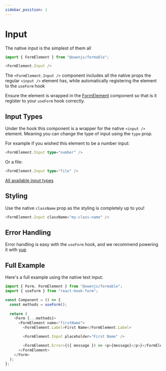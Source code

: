 ```yaml
---
sidebar_position: 1
---
```


# Input

The native input is the simplest of them all

```typescript jsx
import { FormElement } from "@owenjs/formable";

<FormElement.Input />
```

The `<FormElement.Input />` component includes all the native props the regular `<input />` element has, while automatically registering the element to the `useForm` hook

Ensure the element is wrapped in the [FormElement](/docs/form-elements/) component so that is it register to your `useForm` hook correctly.

## Input Types

Under the hook this component is a wrapper for the native `<input />` element. Meaning you can change the type of input using the `type` prop.

For example if you wished this element to be a number input:

```typescript jsx
<FormElement.Input type="number" />
```

Or a file:

```typescript jsx
<FormElement.Input type="file" />
```

[All available input types](https://developer.mozilla.org/en-US/docs/Web/HTML/Element/input#input_types)

## Styling

Use the native `className` prop as the styling is completely up to you!

```typescript jsx
<FormElement.Input className="my-class-name" />
```

## Error Handling

Error handling is easy with the `useForm` hook, and we recommend powering it with [yup](/docs/error-handling/install-yup)

## Full Example

Here's a full example using the native text input:

```typescript jsx
import { Form, FormElement } from "@owenjs/formable";
import { useForm } from "react-hook-form";

const Component = () => {
  const methods = useForm();
  
  return (
    <Form {...methods}>
      <FormElement name="firstName">
        <FormElement.Label>First Name</FormElement.Label>

        <FormElement.Input placeholder="First Name" />

        <FormElement.Error>{({ message }) => <p>{message}</p>}</FormElement.Error>
      </FormElement>
    </Form>
  );
};
```

